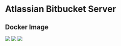 # Atlassian Bitbucket Server

## Docker Image

[![](https://images.microbadger.com/badges/image/steigr/atlassian-bitbucket.svg)](http://microbadger.com/images/steigr/atlassian-bitbucket "Get your own image badge on microbadger.com")
[![](https://images.microbadger.com/badges/version/steigr/atlassian-bitbucket.svg)](http://microbadger.com/images/steigr/atlassian-bitbucket "Get your own version badge on microbadger.com")
[![](https://images.microbadger.com/badges/commit/steigr/atlassian-bitbucket.svg)](http://microbadger.com/images/steigr/atlassian-bitbucket "Get your own commit badge on microbadger.com")
